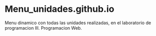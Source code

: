 # Menu_unidades.github.io

Menu dinamico con todas las unidades realizadas, en el laboratorio de programacion III.
Programacion Web.
